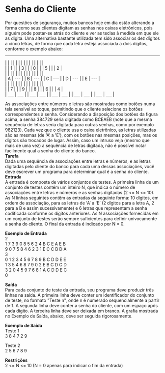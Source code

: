 # ****Senha do Cliente**** <br>

Por questões de segurança, muitos bancos hoje em dia estão alterando a forma como seus clientes digitam as senhas nos caixas eletrônicos, pois alguém pode postar-se atrás do cliente e ver as teclas à medida em que ele as digita.
Uma alternativa bastante utilizada tem sido associar os dez dígitos a cinco letras, de forma que cada letra esteja associada a dois dígitos, conforme o exemplo abaixo: <br>

  ___ ___        ___ ___       ___ ___        ___ ___        ___ ___   
|      |       |  |      |       |  |      |       |  |      |       |  |      |       |  
|      | 1    |  |      |  3   |  |      |  0   |  |      |  5   |  |      |   2  |  
|      |       |  |      |       |  |      |       |  |      |       |  |      |       |  
|  A |  --- |  |  B  | ---  |  |  C  | --- |  |  D  | --- |  |  E   | --- |  
|      |       |  |      |       |  |       |      |  |       |      |  |       |      |  
|      |   7  |  |      |  9   |  |       |  8  |  |       |  6  |  |       |  4  |   
| ___ | ___ |  | ___ | ___ |  | ___ | ___ |  | ___ | ___ |  | ___ | ___ |  

As associações entre números e letras são mostradas como botões numa tela sensível ao toque, permitindo que o cliente selecione os botões correspondentes à senha. Considerando a disposição dos botões da figura acima, a senha 384729 seria digitada como BCEAEB (note que a mesma sequência de letras seria digitada para outras senhas, como por exemplo 982123). Cada vez que o cliente usa o caixa eletrônico, as letras utilizadas são as mesmas (de 'A’ a 'E’), com os botões nas mesmas posições, mas os dígitos são trocados de lugar. Assim, caso um intruso veja (mesmo que mais de uma vez) a sequência de letras digitada, não é possível notar facilmente qual a senha do cliente do banco.<br>
****Tarefa**** <br>
Dada uma sequência de associações entre letras e números, e as letras digitadas pelo cliente do banco para cada uma dessas associações, você deve escrever um programa para determinar qual é a senha do cliente.
****Entrada**** <br>
A entrada é composta de vários conjuntos de testes. A primeira linha de um conjunto de testes contém um inteiro N, que indica o número de associações entre letras e números e as senhas digitadas (2 <= N <= 10). As N linhas seguintes contêm as entradas da seguinte forma: 10 dígitos, em ordem de associação, para as letras de 'A’ a 'E’ (2 dígitos para a letra A, 2 para a B e assim sucessivamente) e 6 letras que representam a senha codificada conforme os dígitos anteriores. As N associações fornecidas em um conjunto de testes serão sempre suficientes para definir univocamente a senha do cliente. O final da entrada é indicado por N = 0.<br>

**Exemplo de Entrada** <br>
2 <br>
1 7 3 9 0 8 5 6 2 4 B C E A E B <br>
9 0 7 5 8 4 6 2 3 1 E C C B D A <br>
3 <br>
0 1 2 3 4 5 6 7 8 9 B C D D E E <br>
1 3 5 4 6 8 7 9 0 2 E B C D C D <br>
3 2 0 4 5 9 7 6 8 1 A C D D E C <br>
0 <br>

****Saída**** <br>
Para cada conjunto de teste da entrada, seu programa deve produzir três linhas na saída. A primeira linha deve conter um identificador do conjunto de teste, no formato "Teste n", onde n é numerado sequencialmente a partir de 1. A segunda linha deve conter a senha do cliente, com um espaço após cada dígito. A terceira linha deve ser deixada em branco. A grafia mostrada no Exemplo de Saída, abaixo, deve ser seguida rigorosamente. <br>

**Exemplo de Saída** <br>
Teste 1 <br>
3 8 4 7 2 9 <br>

Teste 2 <br>
2 5 6 7 8 9 <br>

****Restrições**** <br>
2 <= N <= 10 (N = 0 apenas para indicar o fim da entrada)